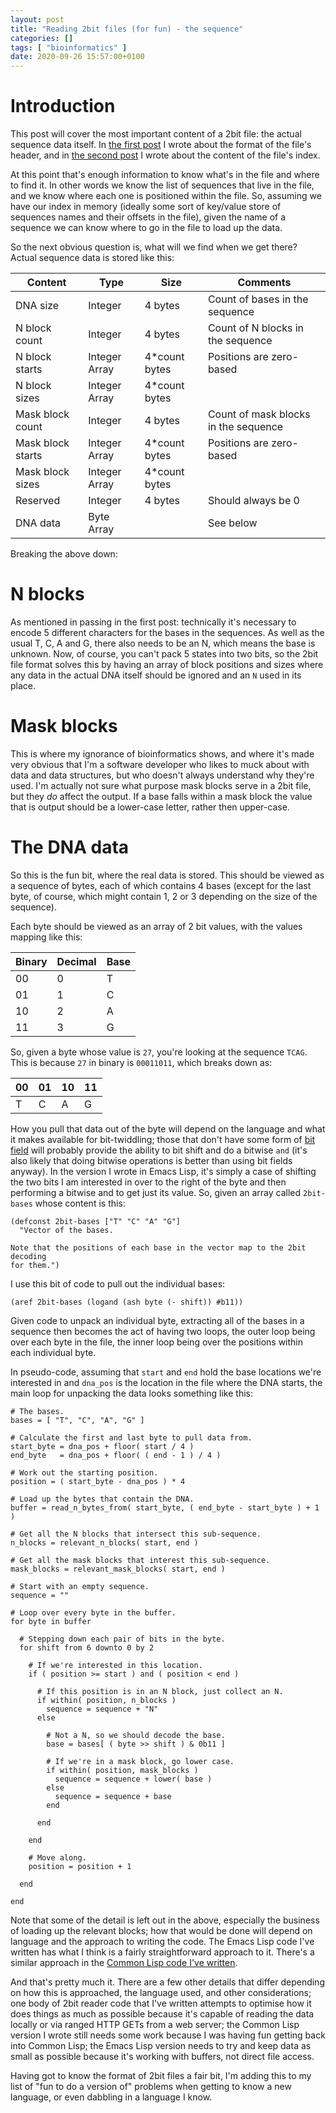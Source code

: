 ```yaml
---
layout: post
title: "Reading 2bit files (for fun) - the sequence"
categories: []
tags: [ "bioinformatics" ]
date: 2020-09-26 15:57:00+0100
---
```


# Introduction

This post will cover the most important content of a 2bit file: the actual
sequence data itself. In [the first
post](/2020/08/30/reading-2bit-files-for-fun.html) I wrote about the format
of the file's header, and in [the second
post](/2020/10/05/reading-2bit-files-for-fun-the-index.html) I wrote about
the content of the file's index.

At this point that's enough information to know what's in the file and where
to find it. In other words we know the list of sequences that live in the
file, and we know where each one is positioned within the file. So, assuming
we have our index in memory (ideally some sort of key/value store of
sequences names and their offsets in the file), given the name of a sequence
we can know where to go in the file to load up the data.

So the next obvious question is, what will we find when we get there? Actual
sequence data is stored like this:

| Content           | Type          | Size           | Comments                             |
|-------------------|---------------|----------------|--------------------------------------|
| DNA size          | Integer       | 4 bytes        | Count of bases in the sequence       |
| N block count     | Integer       | 4 bytes        | Count of N blocks in the sequence    |
| N block starts    | Integer Array | 4\*count bytes | Positions are zero-based             |
| N block sizes     | Integer Array | 4\*count bytes |                                      |
| Mask block count  | Integer       | 4 bytes        | Count of mask blocks in the sequence |
| Mask block starts | Integer Array | 4\*count bytes | Positions are zero-based             |
| Mask block sizes  | Integer Array | 4\*count bytes |                                      |
| Reserved          | Integer       | 4 bytes        | Should always be 0                   |
| DNA data          | Byte Array    |                | See below                            |

Breaking the above down:

# N blocks

As mentioned in passing in the first post: technically it's necessary to
encode 5 different characters for the bases in the sequences. As well as the
usual T, C, A and G, there also needs to be an N, which means the base is
unknown. Now, of course, you can't pack 5 states into two bits, so the 2bit
file format solves this by having an array of block positions and sizes
where any data in the actual DNA itself should be ignored and an `N` used in
its place.

# Mask blocks

This is where my ignorance of bioinformatics shows, and where it's made very
obvious that I'm a software developer who likes to muck about with data and
data structures, but who doesn't always understand why they're used. I'm
actually not sure what purpose mask blocks serve in a 2bit file, but they
*do* affect the output. If a base falls within a mask block the value that
is output should be a lower-case letter, rather then upper-case.

# The DNA data

So this is the fun bit, where the real data is stored. This should be viewed
as a sequence of bytes, each of which contains 4 bases (except for the last
byte, of course, which might contain 1, 2 or 3 depending on the size of the
sequence).

Each byte should be viewed as an array of 2 bit values, with the values
mapping like this:

| Binary | Decimal | Base |
|--------|---------|------|
| 00     | 0       | T    |
| 01     | 1       | C    |
| 10     | 2       | A    |
| 11     | 3       | G    |

So, given a byte whose value is `27`, you're looking at the sequence `TCAG`.
This is because `27` in binary is `00011011`, which breaks down as:

| 00 | 01 | 10 | 11 |
|----|----|----|----|
| T  | C  | A  | G  |

How you pull that data out of the byte will depend on the language and what
it makes available for bit-twiddling; those that don't have some form of
[bit field](https://en.wikipedia.org/wiki/Bit_field) will probably provide
the ability to bit shift and do a bitwise `and` (it's also likely that doing
bitwise operations is better than using bit fields anyway). In the version I
wrote in Emacs Lisp, it's simply a case of shifting the two bits I am
interested in over to the right of the byte and then performing a bitwise
and to get just its value. So, given an array called `2bit-bases` whose
content is this:

```elisp
(defconst 2bit-bases ["T" "C" "A" "G"]
  "Vector of the bases.

Note that the positions of each base in the vector map to the 2bit decoding
for them.")
```

I use this bit of code to pull out the individual bases:

```elisp
(aref 2bit-bases (logand (ash byte (- shift)) #b11))
```

Given code to unpack an individual byte, extracting all of the bases in a
sequence then becomes the act of having two loops, the outer loop being over
each byte in the file, the inner loop being over the positions within each
individual byte.

In pseudo-code, assuming that `start` and `end` hold the base locations
we're interested in and `dna_pos` is the location in the file where the DNA
starts, the main loop for unpacking the data looks something like this:

```
# The bases.
bases = [ "T", "C", "A", "G" ]

# Calculate the first and last byte to pull data from.
start_byte = dna_pos + floor( start / 4 )
end_byte   = dna_pos + floor( ( end - 1 ) / 4 )

# Work out the starting position.
position = ( start_byte - dna_pos ) * 4

# Load up the bytes that contain the DNA.
buffer = read_n_bytes_from( start_byte, ( end_byte - start_byte ) + 1 )

# Get all the N blocks that intersect this sub-sequence.
n_blocks = relevant_n_blocks( start, end )

# Get all the mask blocks that interest this sub-sequence.
mask_blocks = relevant_mask_blocks( start, end )

# Start with an empty sequence.
sequence = ""

# Loop over every byte in the buffer.
for byte in buffer

  # Stepping down each pair of bits in the byte.
  for shift from 6 downto 0 by 2

    # If we're interested in this location.
    if ( position >= start ) and ( position < end )

      # If this position is in an N block, just collect an N.
      if within( position, n_blocks )
        sequence = sequence + "N"
      else

        # Not a N, so we should decode the base.
        base = bases[ ( byte >> shift ) & 0b11 ]

        # If we're in a mask block, go lower case.
        if within( position, mask_blocks )
          sequence = sequence + lower( base )
        else
          sequence = sequence + base
        end

      end

    end

    # Move along.
    position = position + 1

  end

end
```

Note that some of the detail is left out in the above, especially the
business of loading up the relevant blocks; how that would be done will
depend on language and the approach to writing the code. The Emacs Lisp code
I've written has what I think is a fairly straightforward approach to it.
There's a similar approach in the [Common Lisp code I've
written](https://github.com/davep/org-davep-2bit).

And that's pretty much it. There are a few other details that differ
depending on how this is approached, the language used, and other
considerations; one body of 2bit reader code that I've written attempts to
optimise how it does things as much as possible because it's capable of
reading the data locally or via ranged HTTP GETs from a web server; the
Common Lisp version I wrote still needs some work because I was having fun
getting back into Common Lisp; the Emacs Lisp version needs to try and keep
data as small as possible because it's working with buffers, not direct file
access.

Having got to know the format of 2bit files a fair bit, I'm adding this to
my list of "fun to do a version of" problems when getting to know a new
language, or even dabbling in a language I know.

[//]: # (2020-09-26-reading-2bit-files-for-fun-the-sequence.md ends here)
